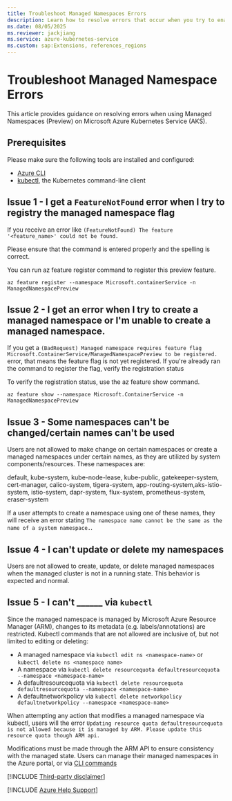 ```yaml
---
title: Troubleshoot Managed Namespaces Errors
description: Learn how to resolve errors that occur when you try to enable Managed Namespaces on AKS.
ms.date: 08/05/2025
ms.reviewer: jackjiang
ms.service: azure-kubernetes-service
ms.custom: sap:Extensions, references_regions
---
```

# Troubleshoot Managed Namespace Errors

This article provides guidance on resolving errors when using Managed Namespaces (Preview) on Microsoft Azure Kubernetes Service (AKS).

## Prerequisites

Please make sure the following tools are installed and configured:

- [Azure CLI](/cli/azure/install-azure-cli)
- [kubectl](https://kubernetes.io/docs/tasks/tools/install-kubectl/), the Kubernetes command-line client

## Issue 1 - I get a `FeatureNotFound` error when I try to registry the managed namespace flag  
 
If you receive an error like `(FeatureNotFound) The feature '<feature_name>' could not be found.`

Please ensure that the command is entered properly and the spelling is correct.

You can run az feature register command to register this preview feature.

`az feature register --namespace Microsoft.containerService -n ManagedNamespacePreview`

## Issue 2 - I get an error when I try to create a managed namespace or I'm unable to create a managed namespace. 
 
If you get a `(BadRequest) Managed namespace requires feature flag Microsoft.ContainerService/ManagedNamespacePreview to be registered.` error, that means the feature flag is not yet registered. If you're already ran the command to register the flag, verify the registration status

To verify the registration status, use the az feature show command.

`az feature show --namespace Microsoft.ContainerService -n ManagedNamespacePreview`

## Issue 3 - Some namespaces can't be changed/certain names can't be used

Users are not allowed to make change on certain namespaces or create a managed namespaces under certain names, as they are utilized by system components/resources. These namespaces are: 

default, kube-system, kube-node-lease, kube-public, gatekeeper-system, cert-manager, calico-system, tigera-system, app-routing-system,aks-istio-system, istio-system, dapr-system, flux-system, prometheus-system, eraser-system

If a user attempts to create a namespace using one of these names, they will receive an error stating `The namespace name cannot be the same as the name of a system namespace.`.

## Issue 4 - I can't update or delete my namespaces

Users are not allowed to create, update, or delete managed namespaces when the managed cluster is not in a running state. This behavior is expected and normal.

## Issue 5 - I can't ______ via `kubectl`

Since the managed namespace is managed by Microsoft Azure Resource Manager (ARM), changes to its metadata (e.g. labels/annotations) are restricted. Kubectl commands that are not allowed are inclusive of, but not limited to editing or deleting:

- A managed namespace via `kubectl edit ns <namespace-name>` or `kubectl delete ns <namespace name>`
- A namespace via `kubectl delete resourcequota defaultresourcequota --namespace <namespace-name>`
- A defaultresourcequota via `kubectl delete resourcequota defaultresourcequota --namespace <namespace-name>`
- A defaultnetworkpolicy via `kubectl delete networkpolicy defaultnetworkpolicy --namespace <namespace-name>`

When attempting any action that modifies a managed namespace via kubectl, users will the error `Updating resource quota defaultresourcequota is not allowed because it is managed by ARM. Please update this resource quota though ARM api.`

Modifications must be made through the ARM API to ensure consistency with the managed state. Users can manage their managed namespaces in the Azure portal, or via [CLI commands](https://learn.microsoft.com/en-us/cli/azure/aks/namespace?view=azure-cli-latest)

[!INCLUDE [Third-party disclaimer](../../../includes/third-party-disclaimer.md)]

[!INCLUDE [Azure Help Support](../../../includes/azure-help-support.md)]

